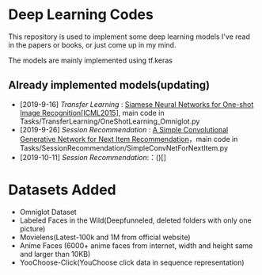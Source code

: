 # Deep Learning Codes

This repository is used to implement some deep learning models I've read in the papers or books, or just come up in my mind.

The models are mainly implemented using tf.keras 

## Already implemented models(updating)

* [2019-9-16] *Transfer Learning* : [Siamese Neural Networks for One-shot Image Recognition[ICML2015]](https://www.cs.cmu.edu/~rsalakhu/papers/oneshot1.pdf), main code in Tasks/TransferLearning/OneShotLearning_Omniglot.py
* [2019-9-26] *Session Recommendation* : [A Simple Convolutional Generative Network for Next Item Recommendation]()，main code in Tasks/SessionRecommendation/SimpleConvNetForNextItem.py
* [2019-10-11] *Session Recommendation*:：()[]

# Datasets Added

* Omniglot Dataset
* Labeled Faces in the Wild(Deepfunneled, deleted folders with only one picture)
* Movielens(Latest-100k and 1M from official website)
* Anime Faces (6000+ anime faces from internet, width and height same and larger than 10KB)
* YooChoose-Click(YouChoose click data in sequence representation)